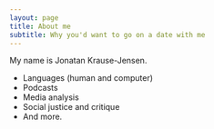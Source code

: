 ```yaml
---
layout: page
title: About me
subtitle: Why you'd want to go on a date with me
---
```


My name is Jonatan Krause-Jensen.

- Languages (human and computer)
- Podcasts
- Media analysis
- Social justice and critique
- And more.


